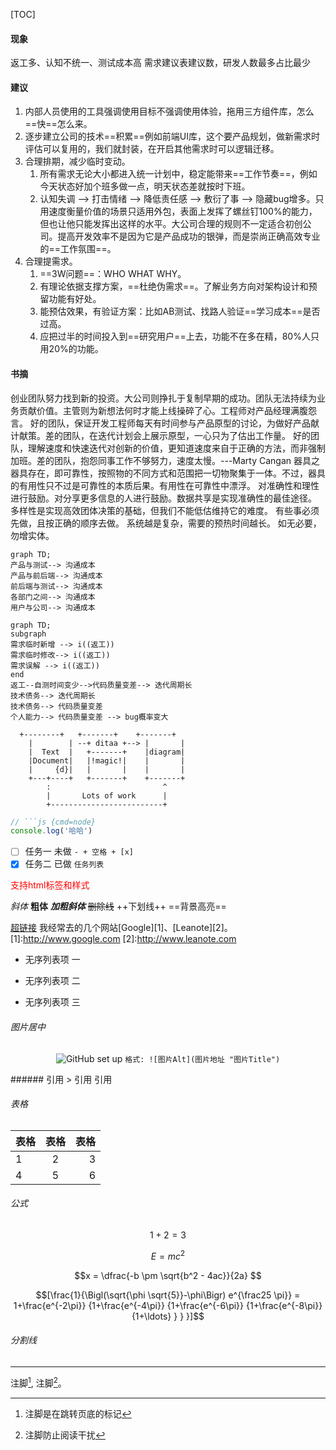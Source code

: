 [TOC]

#### 现象
返工多、认知不统一、测试成本高
需求建议表建议数，研发人数最多占比最少
#### 建议
1. 内部人员使用的工具强调使用目标不强调使用体验，拖用三方组件库，怎么==快==怎么来。
2. 逐步建立公司的技术==积累==例如前端UI库，这个要产品规划，做新需求时评估可以复用的，我们就封装，在开启其他需求时可以逻辑迁移。
3. 合理排期，减少临时变动。
    1. 所有需求无论大小都进入统一计划中，稳定能带来==工作节奏==，例如今天状态好加个班多做一点，明天状态差就按时下班。
    2. 认知失调 --> 打击情绪 --> 降低责任感 --> 敷衍了事 --> 隐藏bug增多。只用速度衡量价值的场景只适用外包，表面上发挥了螺丝钉100%的能力，但也让他只能发挥出这样的水平。大公司合理的规则不一定适合初创公司。提高开发效率不是因为它是产品成功的银弹，而是崇尚正确高效专业的==工作氛围==。
4. 合理提需求。
    1. ==3W问题==：WHO WHAT WHY。
    2. 有理论依据支撑方案，==杜绝伪需求==。了解业务方向对架构设计和预留功能有好处。
    3. 能预估效果，有验证方案：比如AB测试、找路人验证==学习成本==是否过高。
    4. 应把过半的时间投入到==研究用户==上去，功能不在多在精，80%人只用20%的功能。
#### 书摘
创业团队努力找到新的投资。大公司则挣扎于复制早期的成功。团队无法持续为业务贡献价值。主管则为新想法何时才能上线操碎了心。工程师对产品经理满腹怨言。
好的团队，保证开发工程师每天有时间参与产品原型的讨论，为做好产品献计献策。差的团队，在迭代计划会上展示原型，一心只为了估出工作量。
好的团队，理解速度和快速迭代对创新的价值，更知道速度来自于正确的方法，而非强制加班。差的团队，抱怨同事工作不够努力，速度太慢。---Marty Cangan
器具之器具存在，即可靠性，按照物的不同方式和范围把一切物聚集于一体。不过，器具的有用性只不过是可靠性的本质后果。有用性在可靠性中漂浮。
对准确性和理性进行鼓励。对分享更多信息的人进行鼓励。数据共享是实现准确性的最佳途径。
多样性是实现高效团体决策的基础，但我们不能低估维持它的难度。
有些事必须先做，且按正确的顺序去做。
系统越是复杂，需要的预热时间越长。
如无必要，勿增实体。
```mermaid
graph TD;
产品与测试--> 沟通成本
产品与前后端--> 沟通成本
前后端与测试--> 沟通成本
各部门之间--> 沟通成本
用户与公司--> 沟通成本
```
```mermaid
graph TD;
subgraph  
需求临时新增 --> i((返工))
需求临时修改--> i((返工))
需求误解 --> i((返工))
end
返工--自测时间变少-->代码质量变差--> 迭代周期长
技术债务--> 迭代周期长
技术债务--> 代码质量变差
个人能力--> 代码质量变差 --> bug概率变大
```
```ditaa {cmd=true}
  +--------+   +-------+    +-------+
    |        | --+ ditaa +--> |       |
    |  Text  |   +-------+    |diagram|
    |Document|   |!magic!|    |       |
    |     {d}|   |       |    |       |
    +---+----+   +-------+    +-------+
        :                         ^
        |       Lots of work      |
        +-------------------------+
```
```js {cmd=node}
// ```js {cmd=node}
console.log('哈哈')
```
<!-- 注释不显示 -->

- [ ] 任务一 未做 `- + 空格 + [x]`
- [x] 任务二 已做 `任务列表`

<div style='color: red;'>
    支持html标签和样式
</div>

*斜体*
**粗体**
***加粗斜体***
~~删除线~~
++下划线++
==背景高亮==

[超链接](https://www.jianshu.com/u/16d77399d3a7 "择势勤")
我经常去的几个网站[Google][1]、[Leanote][2]。
[1]:http://www.google.com 
[2]:http://www.leanote.com



* 无序列表项 一
+ 无序列表项 二
- 无序列表项 三
###### 图片居中
<center>  <!--开始居中对齐-->

![GitHub set up](http://zh.mweb.im/asset/img/set-up-git.gif "图片Title")
`格式: ![图片Alt](图片地址 "图片Title")`

</center> <!--结束居中对齐-->  
###### 引用
> 引用
引用

###### 表格
|表格|表格|表格|
|-|:-:|-:|
|1|2|3|
|4|5|6|

###### 公式   
$$ 1+2=3 $$
```math
E = mc^2
```
```math
x = \dfrac{-b \pm \sqrt{b^2 - 4ac}}{2a} 
```
```math
[\frac{1}{\Bigl(\sqrt{\phi \sqrt{5}}-\phi\Bigr) e^{\frac25 \pi}} =
1+\frac{e^{-2\pi}} {1+\frac{e^{-4\pi}} {1+\frac{e^{-6\pi}}
{1+\frac{e^{-8\pi}} {1+\ldots} } } }]
```

###### 分割线

---

注脚[^1], 注脚[^2]。
[^1]:注脚是在跳转页底的标记
[^2]:注脚防止阅读干扰